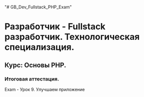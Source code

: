 "# GB_Dev_Fullstack_PHP_Exam" 

# Разработчик - Fullstack разработчик. Технологическая специализация. #

## Курс: Основы PHP. #

### Итоговая аттестация. #

Exam - Урок 9. Улучшаем приложение
